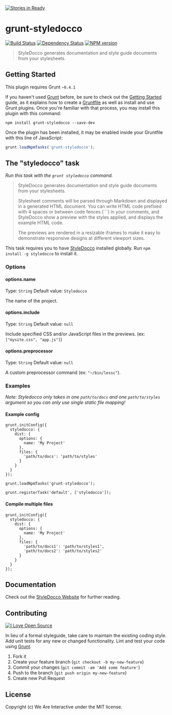 [![Stories in Ready](https://badge.waffle.io/weareinteractive/grunt-styledocco.png?label=ready&title=Ready)](https://waffle.io/weareinteractive/grunt-styledocco)
# grunt-styledocco

[![Build Status](https://travis-ci.org/weareinteractive/grunt-styledocco.png?branch=master)](https://travis-ci.org/weareinteractive/grunt-styledocco)
[![Dependency Status](https://gemnasium.com/weareinteractive/grunt-styledocco.png)](https://gemnasium.com/weareinteractive/grunt-styledocco)
[![NPM version](https://badge.fury.io/js/grunt-styledocco.png)](http://badge.fury.io/js/grunt-styledocco)

> StyleDocco generates documentation and style guide documents from your stylesheets.

## Getting Started

This plugin requires Grunt `~0.4.1`

If you haven't used [Grunt](http://gruntjs.com/) before, be sure to check out the [Getting Started](http://gruntjs.com/getting-started) guide, as it explains how to create a [Gruntfile](http://gruntjs.com/sample-gruntfile) as well as install and use Grunt plugins. Once you're familiar with that process, you may install this plugin with this command:

```shell
npm install grunt-styledocco --save-dev
```

Once the plugin has been installed, it may be enabled inside your Gruntfile with this line of JavaScript:

```js
grunt.loadNpmTasks('grunt-styledocco');
```

## The "styledocco" task

*Run this task with the `grunt styledocco` command.*

> StyleDocco generates documentation and style guide documents from your stylesheets.
>
> Stylesheet comments will be parsed through Markdown and displayed in a generated HTML document. You can write HTML code prefixed with 4 spaces or between code fences (```) in your comments, and StyleDocco show a preview with the styles applied, and displays the example HTML code.
>
> The previews are rendered in a resizable iframes to make it easy to demonstrate responsive designs at different viewport sizes.

This task requires you to have [StyleDocco](https://github.com/jacobrask/styledocco) installed globally. Run `npm install -g styledocco` to install it.

### Options

#### options.name

Type: `String`
Default value: `Styledocco`

The name of the project.

#### options.include

Type: `String`
Default value: `null`

Include specified CSS and/or JavaScript files in the previews. (ex: `["mysite.css", "app.js"]`)

#### options.preprocessor

Type: `String`
Default value: `null`

A custom preprocessor command (ex: `"~/bin/lessc"`).

### Examples

*Note: Styledocco only takes in one `path/to/docs` and one `path/to/styles` argument so you can only use single static file mapping!*

#### Example config

```
grunt.initConfig({
  styledocco: {
    dist: {
      options: {
        name: 'My Project'
      },
      files: {
        'path/to/docs': 'path/to/styles'
      }
    }
  }
});

grunt.loadNpmTasks('grunt-styledocco');

grunt.registerTask('default', ['styledocco']);
```

#### Compile multiple files

```
grunt.initConfig({
  styledocco: {
    dist: {
      options: {
        name: 'My Project'
      },
      files: {
        'path/to/docs1': 'path/to/styles1',
        'path/to/docs2': 'path/to/styles2'
      }
    }
  }
});
```

## Documentation
Check out the [StyleDocco Website](https://github.com/jacobrask/styledocco) for further reading.

## Contributing
[![I Love Open Source](http://www.iloveopensource.io/images/logo-lightbg.png)](http://www.iloveopensource.io/projects/52ee312487659fce6600004a)

In lieu of a formal styleguide, take care to maintain the existing coding style. Add unit tests for any new or changed functionality. Lint and test your code using [Grunt](http://gruntjs.com/).

1. Fork it
2. Create your feature branch (`git checkout -b my-new-feature`)
3. Commit your changes (`git commit -am 'Add some feature'`)
4. Push to the branch (`git push origin my-new-feature`)
5. Create new Pull Request

## License
Copyright (c) We Are Interactive under the MIT license.
